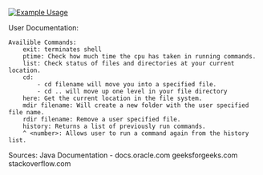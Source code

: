 [![Example Usage](https://img.youtube.com/vi/t9Chp9cZtVs/0.jpg)](https://youtu.be/t9Chp9cZtVs)

User Documentation:

	Availible Commands:
		exit: terminates shell
		ptime: Check how much time the cpu has taken in running commands.
		list: Check status of files and directories at your current location.
		cd:
			- cd filename will move you into a specified file.
			- cd .. will move up one level in your file directory
		here: Get the current location in the file system.
		mdir filename: Will create a new folder with the user specified file name.
		rdir filename: Remove a user specified file.
		history: Returns a list of previously run commands.
		^ <number>: Allows user to run a command again from the history list.

Sources: 
Java Documentation - docs.oracle.com
geeksforgeeks.com
stackoverflow.com
